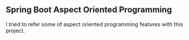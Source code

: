## Spring Boot Aspect Oriented Programming
I tried to refer some of aspect oriented programming features with this project.
